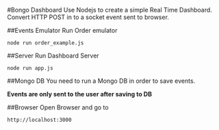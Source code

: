 #Bongo Dashboard
Use Nodejs to create a simple Real Time Dashboard.
Convert HTTP POST in to a socket event sent to browser.

##Events Emulator
Run Order emulator
```
node run order_example.js
```

##Server
Run Dashboard Server
```
node run app.js
```

##Mongo DB
You need to run a Mongo DB in order to save events.

**Events are only sent to the user after saving to DB**

##Browser
Open Browser and go to
```
http://localhost:3000
```
